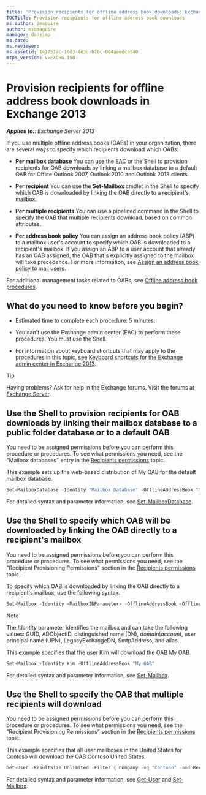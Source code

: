 ```yaml
---
title: 'Provision recipients for offline address book downloads: Exchange 2013 Help'
TOCTitle: Provision recipients for offline address book downloads
ms.author: dmaguire
author: msdmaguire
manager: dansimp
ms.date: 
ms.reviewer: 
ms.assetid: 141751ac-16d3-4e3c-b70c-004aeedcb5a0
mtps_version: v=EXCHG.150
---
```


# Provision recipients for offline address book downloads in Exchange 2013

_**Applies to:**: Exchange Server 2013_

If you use multiple offline address books (OABs) in your organization, there are several ways to specify which recipients download which OABs:

- **Per mailbox database** You can use the EAC or the Shell to provision recipients for OAB downloads by linking a mailbox database to a default OAB for Office Outlook 2007, Outlook 2010 and Outlook 2013 clients.

- **Per recipient** You can use the **Set-Mailbox** cmdlet in the Shell to specify which OAB is downloaded by linking the OAB directly to a recipient's mailbox.

- **Per multiple recipients** You can use a pipelined command in the Shell to specify the OAB that multiple recipients download, based on common attributes.

- **Per address book policy** You can assign an address book policy (ABP) to a mailbox user's account to specify which OAB is downloaded to a recipient's mailbox. If you assign an ABP to a user account that already has an OAB assigned, the OAB that's explicitly assigned to the mailbox will take precedence. For more information, see [Assign an address book policy to mail users](assign-an-address-book-policy-to-mail-users-exchange-2013-help.md).

For additional management tasks related to OABs, see [Offline address book procedures](offline-address-book-procedures-exchange-2013-help.md).

## What do you need to know before you begin?

- Estimated time to complete each procedure: 5 minutes.

- You can't use the Exchange admin center (EAC) to perform these procedures. You must use the Shell.

- For information about keyboard shortcuts that may apply to the procedures in this topic, see [Keyboard shortcuts for the Exchange admin center in Exchange 2013](keyboard-shortcuts-in-the-exchange-admin-center-2013-help.md).

> [!TIP]
> Having problems? Ask for help in the Exchange forums. Visit the forums at [Exchange Server](https://go.microsoft.com/fwlink/p/?linkId=60612).

## Use the Shell to provision recipients for OAB downloads by linking their mailbox database to a public folder database or to a default OAB

You need to be assigned permissions before you can perform this procedure or procedures. To see what permissions you need, see the "Mailbox databases" entry in the [Recipients permissions](http://technet.microsoft.com/library/5b690bcb-c6df-4511-90e1-08ca91f43b37.aspx) topic.

This example sets up the web-based distribution of My OAB for the default mailbox database.

```powershell
Set-MailboxDatabase -Identity "Mailbox Database" -OfflineAddressBook "My OAB"
```

For detailed syntax and parameter information, see [Set-MailboxDatabase](http://technet.microsoft.com/library/a01edc66-bc10-4f65-9df4-432cb9e88f58.aspx).

## Use the Shell to specify which OAB will be downloaded by linking the OAB directly to a recipient's mailbox

You need to be assigned permissions before you can perform this procedure or procedures. To see what permissions you need, see the "Recipient Provisioning Permissions" section in the [Recipients permissions](http://technet.microsoft.com/library/5b690bcb-c6df-4511-90e1-08ca91f43b37.aspx) topic.

To specify which OAB is downloaded by linking the OAB directly to a recipient's mailbox, use the following syntax.

```powershell
Set-Mailbox -Identity <MailboxIDParameter> -OfflineAddressBook <OfflineAddressBookIdParameter>
```

> [!NOTE]
> The _Identity_ parameter identifies the mailbox and can take the following values: GUID, ADObjectID, distinguished name (DN), _domain\account_, user principal name (UPN), LegacyExchangeDN, SmtpAddress, and alias.

This example specifies that the user Kim will download the OAB My OAB.

```powershell
Set-Mailbox -Identity Kim -OfflineAddressBook "My OAB"
```

For detailed syntax and parameter information, see [Set-Mailbox](http://technet.microsoft.com/library/a0d413b9-d949-4df6-ba96-ac0906dedae2.aspx).

## Use the Shell to specify the OAB that multiple recipients will download

You need to be assigned permissions before you can perform this procedure or procedures. To see what permissions you need, see the "Recipient Provisioning Permissions" section in the [Recipients permissions](http://technet.microsoft.com/library/5b690bcb-c6df-4511-90e1-08ca91f43b37.aspx) topic.

This example specifies that all user mailboxes in the United States for Contoso will download the OAB Contoso United States.

```powershell
Get-User -ResultSize Unlimited -Filter { Company -eq "Contoso" -and RecipientType -eq "UserMailbox" } | Where { $_.CountryOrRegion -eq "United States"} | Set-Mailbox -OfflineAddressBook "Contoso United States"
```

For detailed syntax and parameter information, see [Get-User](http://technet.microsoft.com/library/2a33c9e6-33da-438c-912d-28ce3f4c9afb.aspx) and [Set-Mailbox](http://technet.microsoft.com/library/a0d413b9-d949-4df6-ba96-ac0906dedae2.aspx).
